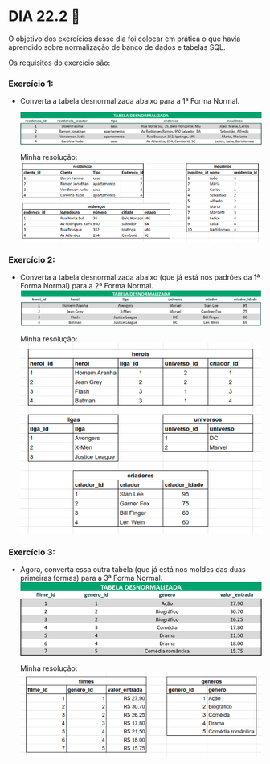 # DIA 22.2 :rocket:

O objetivo dos exercícios desse dia foi colocar em prática o que havia aprendido sobre normalização de banco de dados e tabelas SQL.

Os requisitos do exercício são:

### Exercício 1: 
* Converta a tabela desnormalizada abaixo para a 1ª Forma Normal.

    ![](./exercicio1.jpg)

    Minha resolução:
    ![](./exercicio1-resolvido.png)


### Exercício 2: 
* Converta a tabela desnormalizada abaixo (que já está nos padrões da 1ª Forma Normal) para a 2ª Forma Normal.
![](./exercicio2.jpg)

    Minha resolução:
    ![](./exercicio2-resolvido.png)


### Exercício 3: 
* Agora, converta essa outra tabela (que já está nos moldes das duas primeiras formas) para a 3ª Forma Normal.
![](./exercicio3.jpg)

    Minha resolução:
    ![](./exercicio3-resolvido.png)


